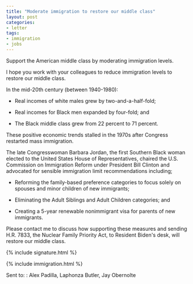 ```yaml
---
title: "Moderate immigration to restore our middle class"
layout: post
categories:
- letter
tags:
- immigration
- jobs
---
```


Support the American middle class by moderating immigration levels.

I hope you work with your colleagues to reduce immigration levels to restore our middle class.

In the mid-20th century (between 1940-1980):

- Real incomes of white males grew by two-and-a-half-fold;

- Real incomes for Black men expanded by four-fold; and

- The Black middle class grew from 22 percent to 71 percent.

These positive economic trends stalled in the 1970s after Congress restarted mass immigration.

The late Congresswoman Barbara Jordan, the first Southern Black woman elected to the United States House of Representatives, chaired the U.S. Commission on Immigration Reform under President Bill Clinton and advocated for sensible immigration limit recommendations including;

- Reforming the family-based preference categories to focus solely on spouses and minor children of new immigrants;

- Eliminating the Adult Siblings and Adult Children categories; and

- Creating a 5-year renewable nonimmigrant visa for parents of new immigrants.

Please contact me to discuss how supporting these measures and sending H.R. 7833, the Nuclear Family Priority Act, to Resident Biden's desk, will restore our middle class.

{% include signature.html %}

{% include immigration.html %}

Sent to:
: Alex Padilla, Laphonza Butler, Jay Obernolte
